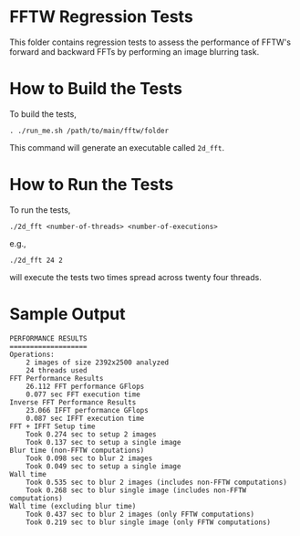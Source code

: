 # FFTW Regression Tests

This folder contains regression tests to assess the performance of FFTW's forward and backward FFTs by performing an image blurring task.

# How to Build the Tests

To build the tests,

```
. ./run_me.sh /path/to/main/fftw/folder
```

This command will generate an executable called `2d_fft`.

# How to Run the Tests

To run the tests,

```
./2d_fft <number-of-threads> <number-of-executions>
```

e.g.,

```
./2d_fft 24 2
```

will execute the tests two times spread across twenty four threads.


# Sample Output

```
PERFORMANCE RESULTS
===================
Operations:
    2 images of size 2392x2500 analyzed
    24 threads used
FFT Performance Results
    26.112 FFT performance GFlops
    0.077 sec FFT execution time
Inverse FFT Performance Results
    23.066 IFFT performance GFlops
    0.087 sec IFFT execution time
FFT + IFFT Setup time
    Took 0.274 sec to setup 2 images
    Took 0.137 sec to setup a single image
Blur time (non-FFTW computations)
    Took 0.098 sec to blur 2 images
    Took 0.049 sec to setup a single image
Wall time
    Took 0.535 sec to blur 2 images (includes non-FFTW computations)
    Took 0.268 sec to blur single image (includes non-FFTW computations)
Wall time (excluding blur time)
    Took 0.437 sec to blur 2 images (only FFTW computations)
    Took 0.219 sec to blur single image (only FFTW computations)
```
